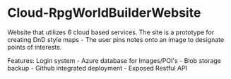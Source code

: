 # Cloud-RpgWorldBuilderWebsite
Website that utilizes 6 cloud based services. The site is a prototype for creating DnD style maps - The user pins notes onto an image to designate points of interests.

Features: Login system - Azure database for Images/POI's - Blob storage backup - Github integrated deployment - Exposed Restful API  
